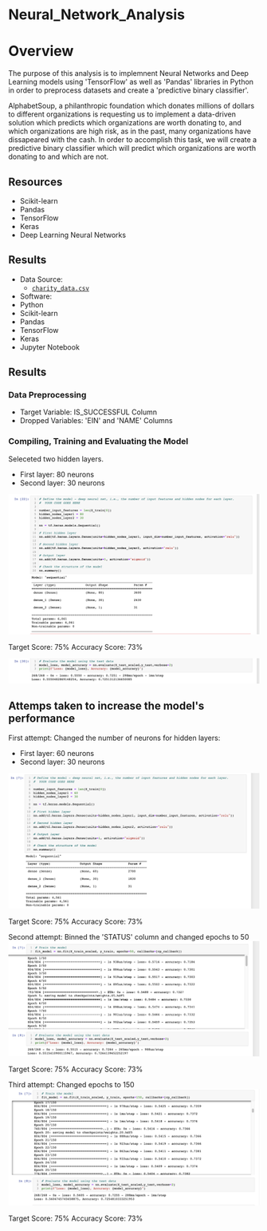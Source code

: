 # Neural_Network_Analysis

# Overview 

The purpose of this analysis is to implemnent Neural Networks and Deep Learning models using 'TensorFlow' as well as 'Pandas' libraries in Python in order to preprocess datasets and create a 'predictive binary classifier'.

AlphabetSoup, a philanthropic foundation which donates millions of dollars to different organizations is requesting us to implement a data-driven solution which predicts which organizations are worth donating to, and which organizations are high risk, as in the past, many organizations have dissapeared with the cash. In order to accomplish this task, we will create a predictive binary classifier  which will predict which organizations are worth donating to and which are not.

## Resources 


- Scikit-learn
- Pandas
- TensorFlow
- Keras 
- Deep Learning Neural Networks

## Results
- Data Source:
  -  [`charity_data.csv`](Resources/charity_data.csv)
 - Software:
  - Python 
  - Scikit-learn
  - Pandas
  - TensorFlow
  - Keras 
  - Jupyter Notebook
  
## Results

### Data Preprocessing 
- Target Variable: IS_SUCCESSFUL Column
- Dropped Variables:  'EIN' and 'NAME' Columns

### Compiling, Training and Evaluating the Model

Seleceted two hidden layers. 
- First layer: 80 neurons 
- Second layer: 30 neurons

![Pic 1](https://github.com/schoolboycamel/Neural_Network_Analysis/blob/main/Images/Original_layers.png)

Target Score: 75%
Accuracy Score: 73%

![Pic 2](https://github.com/schoolboycamel/Neural_Network_Analysis/blob/main/Images/Original_score.png)

## Attemps taken to increase the model's performance

First attempt: Changed the number of neurons for hidden layers:
  - First layer: 60 neurons
  - Second layer: 30 neurons

![Pic 3](https://github.com/schoolboycamel/Neural_Network_Analysis/blob/main/Images/Optimization_layers.png)

Target Score: 75%
Accuracy Score: 73%

Second attempt: Binned the 'STATUS' column and changed epochs to 50
![Pic 4](https://github.com/schoolboycamel/Neural_Network_Analysis/blob/main/Images/Optimization1.png)

Target Score: 75%
Accuracy Score: 73%

Third attempt: Changed epochs to 150
![Pic 5](https://github.com/schoolboycamel/Neural_Network_Analysis/blob/main/Images/Optimization_2.png)

Target Score: 75%
Accuracy Score: 73%





  
